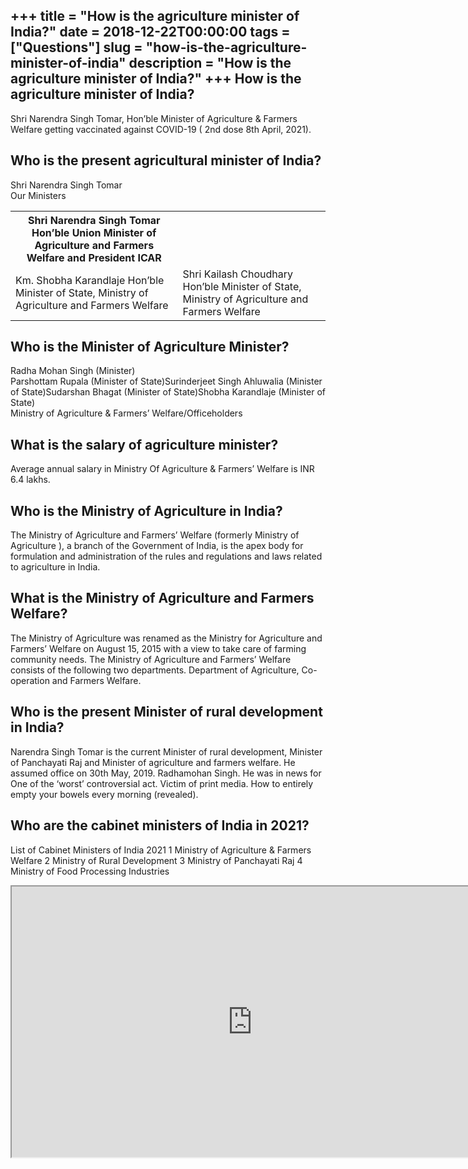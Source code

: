 +++
title = "How is the agriculture minister of India?"
date = 2018-12-22T00:00:00
tags = ["Questions"]
slug = "how-is-the-agriculture-minister-of-india"
description = "How is the agriculture minister of India?"
+++
How is the agriculture minister of India?
-----------------------------------------

Shri Narendra Singh Tomar, Hon’ble Minister of Agriculture &amp; Farmers Welfare getting vaccinated against COVID-19 ( 2nd dose 8th April, 2021).

Who is the present agricultural minister of India?
--------------------------------------------------

Shri Narendra Singh Tomar  
Our Ministers

<table><tr><th>Shri Narendra Singh Tomar Hon’ble Union Minister of Agriculture and Farmers Welfare and President ICAR</th></tr><tr><td>Km. Shobha Karandlaje Hon’ble Minister of State, Ministry of Agriculture and Farmers Welfare</td><td>Shri Kailash Choudhary Hon’ble Minister of State, Ministry of Agriculture and Farmers Welfare</td></tr></table>

Who is the Minister of Agriculture Minister?
--------------------------------------------

 Radha Mohan Singh (Minister)  
Parshottam Rupala (Minister of State)Surinderjeet Singh Ahluwalia (Minister of State)Sudarshan Bhagat (Minister of State)Shobha Karandlaje (Minister of State)  
Ministry of Agriculture &amp; Farmers’ Welfare/Officeholders

What is the salary of agriculture minister?
-------------------------------------------

Average annual salary in Ministry Of Agriculture &amp; Farmers’ Welfare is INR 6.4 lakhs.

Who is the Ministry of Agriculture in India?
--------------------------------------------

The Ministry of Agriculture and Farmers’ Welfare (formerly Ministry of Agriculture ), a branch of the Government of India, is the apex body for formulation and administration of the rules and regulations and laws related to agriculture in India.

What is the Ministry of Agriculture and Farmers Welfare?
--------------------------------------------------------

The Ministry of Agriculture was renamed as the Ministry for Agriculture and Farmers’ Welfare on August 15, 2015 with a view to take care of farming community needs. The Ministry of Agriculture and Farmers’ Welfare consists of the following two departments. Department of Agriculture, Co-operation and Farmers Welfare.

Who is the present Minister of rural development in India?
----------------------------------------------------------

Narendra Singh Tomar is the current Minister of rural development, Minister of Panchayati Raj and Minister of agriculture and farmers welfare. He assumed office on 30th May, 2019. Radhamohan Singh. He was in news for One of the ‘worst’ controversial act. Victim of print media. How to entirely empty your bowels every morning (revealed).

Who are the cabinet ministers of India in 2021?
-----------------------------------------------

List of Cabinet Ministers of India 2021 1 Ministry of Agriculture &amp; Farmers Welfare 2 Ministry of Rural Development 3 Ministry of Panchayati Raj 4 Ministry of Food Processing Industries

<iframe allow="accelerometer; autoplay; clipboard-write; encrypted-media; gyroscope; picture-in-picture" allowfullscreen="" class="__youtube_prefs__  epyt-is-override  no-lazyload" data-no-lazy="1" data-origheight="433" data-origwidth="770" data-skipgform_ajax_framebjll="" height="433" id="_ytid_71438" loading="lazy" src="https://www.youtube.com/embed/v7GF1dbZQPs?enablejsapi=1&autoplay=0&cc_load_policy=0&cc_lang_pref=&iv_load_policy=1&loop=0&modestbranding=0&rel=1&fs=1&playsinline=0&autohide=2&theme=dark&color=red&controls=1&" title="YouTube player" width="770"></iframe>
